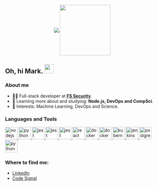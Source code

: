 <p align="center">
  <a href="https://github.com/gleisonbs/github-readme-stats">
    <img
      align="center"
      src="https://github-readme-stats.vercel.app/api/top-langs/?username=gleisonbs&layout=compact"
    />
  </a>
  <a href="https://github.com/gleisonbs/github-readme-stats">
    <img
      align="center"
      height="165"
      src="https://github-readme-stats.vercel.app/api?username=gleisonbs&count_private=true&show_icons=true&custom_title=Github%20Status&hide=issues"
    />
  </a>
</p>

## Oh, hi Mark. <img src="https://raw.githubusercontent.com/iampavangandhi/iampavangandhi/master/gifs/Hi.gif" width="30px"></h2>

### About me

- 👨‍💻 Full-stack developer at <a href="http://www.fs.com.br/"><strong>FS Security</strong></a>.
- 🌱 Learning more about and studying: **Node.js, DevOps and CompSci**.
- 💙 Interests: Machine Learning, DevOps and Science.

### Languages and Tools
<p align="left">
<a href="https://nodejs.org" target="_blank">
    <img
      src="https://devicons.github.io/devicon/devicon.git/icons/nodejs/nodejs-original.svg"
      alt="nodejs"
      width="40"
      height="40"
    />
  </a>
  <a href="https://www.python.org" target="_blank">
    <img
      src="https://devicon.dev/devicon.git/icons/python/python-original.svg"
      alt="python"
      width="40"
      height="40"
    />
  </a>
  <a href="https://expressjs.com/" target="_blank">
    <img
      src="https://devicons.github.io/devicon/devicon.git/icons/express/express-original.svg"
      alt="jest"
      width="40"
      height="40"
    />
  </a>
  <a href="https://palletsprojects.com/p/flask/" target="_blank">
    <img
      src="https://flask.palletsprojects.com/en/1.1.x/_static/flask-icon.png"
      alt="jest"
      width="40"
      height="40"
    />
  </a>
  <a href="https://jestjs.io" target="_blank">
    <img
      src="https://www.vectorlogo.zone/logos/jestjsio/jestjsio-icon.svg"
      alt="jest"
      width="40"
      height="40"
    />
  </a>
  <a href="https://reactjs.org/" target="_blank">
    <img
      src="https://devicons.github.io/devicon/devicon.git/icons/react/react-original.svg"
      alt="react"
      width="40"
      height="40"
    />
  </a>
  <a href="https://cloud.google.com/" target="_blank">
    <img
      src="https://appmasters.io/static/google-cloud-platform-logo-1548cb88200dbc04ca79a2447a0db447.png"
      alt="docker"
      width="40"
      height="40"
    />
  </a>
  <a href="https://www.docker.com/" target="_blank">
    <img
      src="https://devicons.github.io/devicon/devicon.git/icons/docker/docker-original.svg"
      alt="docker"
      width="40"
      height="40"
    />
  </a>
  <a href="https://kubernetes.io" target="_blank">
    <img
      src="https://www.vectorlogo.zone/logos/kubernetes/kubernetes-icon.svg"
      alt="kubernetes"
      width="40"
      height="40"
    />
  </a>
  <a href="https://www.jenkins.io" target="_blank">
    <img
      src="https://www.vectorlogo.zone/logos/jenkins/jenkins-icon.svg"
      alt="jenkins"
      width="40"
      height="40"
    />
  </a>
  <a href="https://www.postgresql.org" target="_blank">
    <img
      src="https://devicons.github.io/devicon/devicon.git/icons/postgresql/postgresql-original.svg"
      alt="postgresql"
      width="40"
      height="40"
    />
  </a>
  <a href="https://archlinux.org/" target="_blank">
    <img
      src="https://devicon.dev/devicon.git/icons/linux/linux-original.svg"
      alt="python"
      width="40"
      height="40"
    />
  </a>
</p>

### Where to find me:

- <a href="https://www.linkedin.com/in/gleison-batista/">LinkedIn</a>
- <a href="https://app.codesignal.com/profile/gleisonbs/">Code Signal</a>
